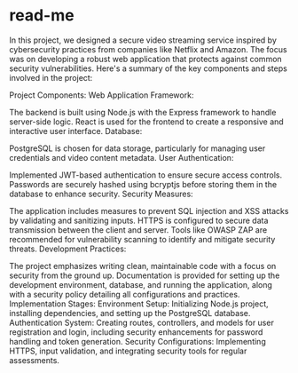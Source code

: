 # read-me

In this project, we designed a secure video streaming service inspired by cybersecurity practices from companies like Netflix and Amazon. The focus was on developing a robust web application that protects against common security vulnerabilities. Here's a summary of the key components and steps involved in the project:

Project Components:
Web Application Framework:

The backend is built using Node.js with the Express framework to handle server-side logic.
React is used for the frontend to create a responsive and interactive user interface.
Database:

PostgreSQL is chosen for data storage, particularly for managing user credentials and video content metadata.
User Authentication:

Implemented JWT-based authentication to ensure secure access controls.
Passwords are securely hashed using bcryptjs before storing them in the database to enhance security.
Security Measures:

The application includes measures to prevent SQL injection and XSS attacks by validating and sanitizing inputs.
HTTPS is configured to secure data transmission between the client and server.
Tools like OWASP ZAP are recommended for vulnerability scanning to identify and mitigate security threats.
Development Practices:

The project emphasizes writing clean, maintainable code with a focus on security from the ground up.
Documentation is provided for setting up the development environment, database, and running the application, along with a security policy detailing all configurations and practices.
Implementation Stages:
Environment Setup: Initializing Node.js project, installing dependencies, and setting up the PostgreSQL database.
Authentication System: Creating routes, controllers, and models for user registration and login, including security enhancements for password handling and token generation.
Security Configurations: Implementing HTTPS, input validation, and integrating security tools for regular assessments.
